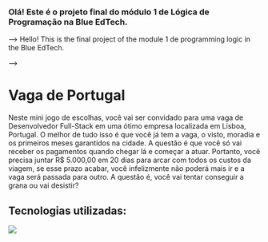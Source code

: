 ### Olá! Este é o projeto final do módulo 1 de Lógica de Programação na Blue EdTech.
--> Hello! This is the final project of the module 1 de programming logic in the Blue EdTech.

-->

<!DOCTYPE html>
<html lang="en">
<head>
  <meta charset="UTF-8">
  <meta http-equiv="X-UA-Compatible" content="IE=edge">
  <meta name="viewport" content="width=device-width, initial-scale=1.0">
</head>
<body>
  
  <h1> Vaga de Portugal </h1>
  <p> Neste mini jogo de escolhas, você vai ser convidado para uma vaga de Desenvolvedor Full-Stack em uma ótimo empresa localizada em Lisboa, Portugal. O melhor de tudo isso é que você já tem a vaga, o visto, moradia e os primeiros meses garantidos na cidade. A questão é que você só vai receber os pagamentos quando chegar lá e começar a atuar. Portanto, você precisa juntar R$ 5.000,00 em 20 dias para arcar com todos os custos da viagem, se esse prazo acabar, você infelizmente não poderá mais ir e a vaga será passada para outro. A questão é, você vai tentar conseguir a grana ou vai desistir?</p>
  
  <h2> Tecnologias utilizadas: </h2>
  <div>
 <a target="_blank"><img src="https://img.shields.io/badge/JavaScript-F7DF1E?style=for-the-badge&logo=javascript&logoColor=black" target="_blank"></a> 
</div>
  
</body>
</html>
